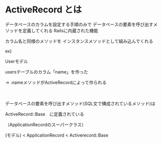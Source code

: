 <h1>ActiveRecord とは</h1>

データベースのカラムを設定する手順のみで
データベースの要素を呼び出すメソッドを定義してくれる
Railsに内蔵された機能

カラム名と同様のメソッドを
インスタンスメソッドとして組み込んでくれる

<p>ex)</p>
<p>Userモデル</p> 
<p>usersテーブルのカラム「name」を作った</p>
<p>→ .nameメソッドがActiveRecordによって作られる</p>
　 
<p>データベースの要素を呼び出すメソッド(SQL文で構成されているメソッド)は</p>
<p>ActiveRecord::Base　に定義されている</p>
<p>（ApplicationRecordのスーパークラス）</p>

<p>(モデル) < ApplicationRecord < Activerecord::Base</p>

